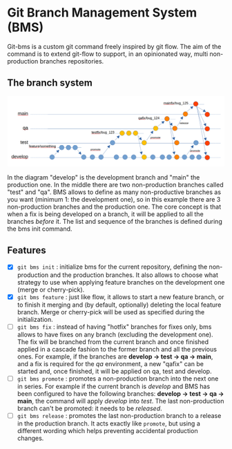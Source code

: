 # Git Branch Management System (BMS)

Git-bms is a custom git command freely inspired by git flow. The aim of the command is to extend git-flow to support, in an opinionated way, multi non-production branches repositories.

## The branch system

![Branching system](branching_system.png)

In the diagram "develop" is the development branch and "main" the production one. In the middle there are two non-production branches called "test" and "qa". BMS allows to define as many non-productive branches as you want (minimum 1: the development one), so in this example there are 3 non-production branches and the production one. The core concept is that when a fix is being developed on a branch, it will be applied to all the branches *before* it. The list and sequence of the branches is defined during the bms init command.

## Features

- [x] `git bms init` : initialize bms for the current repository, defining the non-production and the production branches. It also allows to choose what strategy to use when applying feature branches on the development one (merge or cherry-pick).
- [x] `git bms feature` : just like flow, it allows to start a new feature branch, or to finish it merging and (by default, optionally) deleting the local feature branch. Merge or cherry-pick will be used as specified during the initialization.
- [ ] `git bms fix` : instead of having "hotfix" branches for fixes only, bms allows to have fixes on any branch (excluding the development one). The fix will be branched from the current branch and once finished applied in a cascade fashion to the former branch and all the previous ones. For example, if the branches are **develop -> test -> qa -> main**, and a fix is required for the *qa* environment, a new "qafix" can be started and, once finished, it will be applied on qa, test and develop.
- [ ] `git bms promote` : promotes a non-production branch into the next one in series. For example if the current branch is *develop* and BMS has been configured to have the following branches: **develop -> test -> qa -> main**, the command will apply *develop* into *test*. The last non-production branch can't be promoted: it needs to be *released*.
- [ ] `git bms release` : promotes the last non-production branch to a release in the production branch. It acts exactly like `promote`, but using a different wording which helps preventing accidental production changes.